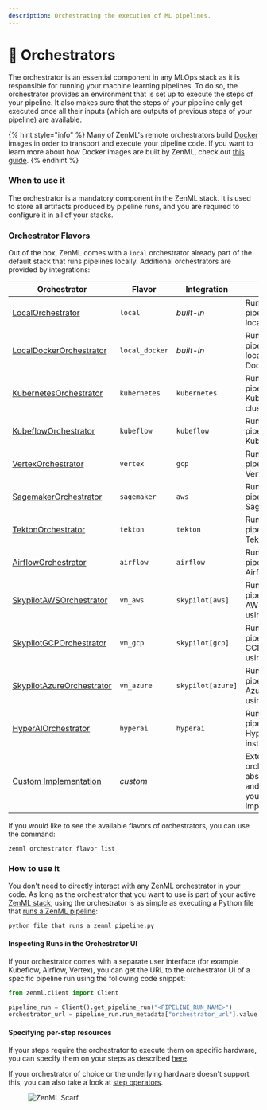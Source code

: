 ```yaml
---
description: Orchestrating the execution of ML pipelines.
---
```


# 🔋 Orchestrators

The orchestrator is an essential component in any MLOps stack as it is responsible for running your machine learning pipelines. To do so, the orchestrator provides an environment that is set up to execute the steps of your pipeline. It also makes sure that the steps of your pipeline only get executed once all their inputs (which are outputs of previous steps of your pipeline) are available.

{% hint style="info" %}
Many of ZenML's remote orchestrators build [Docker](https://www.docker.com/) images in order to transport and execute your pipeline code. If you want to learn more about how Docker images are built by ZenML, check out [this guide](../../how-to/handle-requirements-and-docker-settings/containerize-your-pipeline.md).
{% endhint %}

### When to use it

The orchestrator is a mandatory component in the ZenML stack. It is used to store all artifacts produced by pipeline runs, and you are required to configure it in all of your stacks.

### Orchestrator Flavors

Out of the box, ZenML comes with a `local` orchestrator already part of the default stack that runs pipelines locally. Additional orchestrators are provided by integrations:

| Orchestrator                                | Flavor         | Integration       | Notes                                                                   |
| ------------------------------------------- | -------------- | ----------------- | ----------------------------------------------------------------------- |
| [LocalOrchestrator](local.md)               | `local`        | _built-in_        | Runs your pipelines locally.                                            |
| [LocalDockerOrchestrator](local-docker.md)  | `local_docker` | _built-in_        | Runs your pipelines locally using Docker.                               |
| [KubernetesOrchestrator](kubernetes.md)     | `kubernetes`   | `kubernetes`      | Runs your pipelines in Kubernetes clusters.                             |
| [KubeflowOrchestrator](kubeflow.md)         | `kubeflow`     | `kubeflow`        | Runs your pipelines using Kubeflow.                                     |
| [VertexOrchestrator](vertex.md)             | `vertex`       | `gcp`             | Runs your pipelines in Vertex AI.                                       |
| [SagemakerOrchestrator](sagemaker.md)       | `sagemaker`    | `aws`             | Runs your pipelines in Sagemaker.                                       |
| [TektonOrchestrator](tekton.md)             | `tekton`       | `tekton`          | Runs your pipelines using Tekton.                                       |
| [AirflowOrchestrator](airflow.md)           | `airflow`      | `airflow`         | Runs your pipelines using Airflow.                                      |
| [SkypilotAWSOrchestrator](skypilot-vm.md)   | `vm_aws`       | `skypilot[aws]`   | Runs your pipelines in AWS VMs using SkyPilot                           |
| [SkypilotGCPOrchestrator](skypilot-vm.md)   | `vm_gcp`       | `skypilot[gcp]`   | Runs your pipelines in GCP VMs using SkyPilot                           |
| [SkypilotAzureOrchestrator](skypilot-vm.md) | `vm_azure`     | `skypilot[azure]` | Runs your pipelines in Azure VMs using SkyPilot                         |
| [HyperAIOrchestrator](hyperai.md)           | `hyperai`      | `hyperai`         | Runs your pipeline in HyperAI.ai instances.                             |
| [Custom Implementation](custom.md)          | _custom_       |                   | Extend the orchestrator abstraction and provide your own implementation |

If you would like to see the available flavors of orchestrators, you can use the command:

```shell
zenml orchestrator flavor list
```

### How to use it

You don't need to directly interact with any ZenML orchestrator in your code. As long as the orchestrator that you want to use is part of your active [ZenML stack](../../user-guide/production-guide/understand-stacks.md), using the orchestrator is as simple as executing a Python file that [runs a ZenML pipeline](../../user-guide/starter-guide/starter-guide.md):

```shell
python file_that_runs_a_zenml_pipeline.py
```

#### Inspecting Runs in the Orchestrator UI

If your orchestrator comes with a separate user interface (for example Kubeflow, Airflow, Vertex), you can get the URL to the orchestrator UI of a specific pipeline run using the following code snippet:

```python
from zenml.client import Client

pipeline_run = Client().get_pipeline_run("<PIPELINE_RUN_NAME>")
orchestrator_url = pipeline_run.run_metadata["orchestrator_url"].value
```

#### Specifying per-step resources

If your steps require the orchestrator to execute them on specific hardware, you can specify them on your steps as described [here](../../user-guide/advanced-guide/pipelining-features/pipeline-settings.md).

If your orchestrator of choice or the underlying hardware doesn't support this, you can also take a look at [step operators](../step-operators/).

<figure><img src="https://static.scarf.sh/a.png?x-pxid=f0b4f458-0a54-4fcd-aa95-d5ee424815bc" alt="ZenML Scarf"><figcaption></figcaption></figure>
